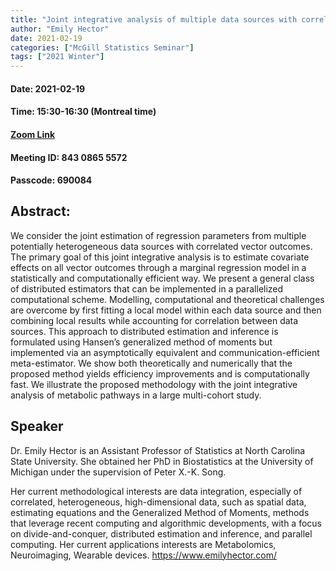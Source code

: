 ```yaml
---
title: "Joint integrative analysis of multiple data sources with correlated vector outcomes"
author: "Emily Hector"
date: 2021-02-19
categories: ["McGill Statistics Seminar"]
tags: ["2021 Winter"]
---
```


#### Date: 2021-02-19
#### Time: 15:30-16:30 (Montreal time)

#### [Zoom Link](https://mcgill.zoom.us/j/84308655572?pwd=OUlCN2FUckFmeTRRSGNjMzVzUzkrZz09)
#### Meeting ID: 843 0865 5572
#### Passcode: 690084



## Abstract:

We consider the joint estimation of regression parameters from
multiple potentially heterogeneous data sources with correlated vector
outcomes. The primary goal of this joint integrative analysis is to
estimate covariate effects on all vector outcomes through a marginal
regression model in a statistically and computationally efficient way.
We present a general class of distributed estimators that can be
implemented in a parallelized computational scheme. Modelling,
computational and theoretical challenges are overcome by first fitting a
local model within each data source and then combining local results
while accounting for correlation between data sources. This approach to
distributed estimation and inference is formulated using Hansen’s
generalized method of moments but implemented via an asymptotically
equivalent and communication-efficient meta-estimator. We show both
theoretically and numerically that the proposed method yields efficiency
improvements and is computationally fast. We illustrate the proposed
methodology with the joint integrative analysis of metabolic pathways in
a large multi-cohort study.


## Speaker

Dr. Emily Hector is an Assistant Professor of Statistics at North Carolina State University. She obtained her PhD in Biostatistics at the University of Michigan under the supervision of Peter X.-K. Song.

Her current methodological interests are data integration, especially of correlated, heterogeneous, high-dimensional data, such as spatial data, estimating equations and the Generalized Method of Moments, methods that leverage recent computing and algorithmic developments, with a focus on divide-and-conquer, distributed estimation and inference, and parallel computing. Her current applications interests are Metabolomics, Neuroimaging, Wearable devices. https://www.emilyhector.com/